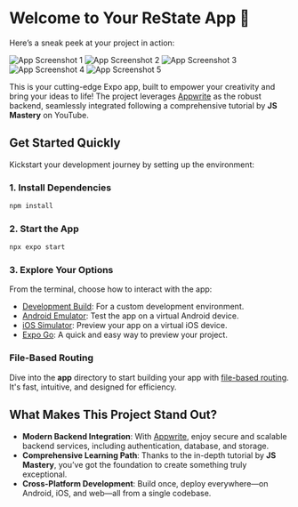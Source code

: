 # Welcome to Your ReState App 🙏

Here’s a sneak peek at your project in action:

![App Screenshot 1](https://github.com/user-attachments/assets/b8b6a7d0-f2c7-4500-9126-9d3732514ccc)
![App Screenshot 2](https://github.com/user-attachments/assets/088d865c-3300-4108-a80c-2bffe5aa932b)
![App Screenshot 3](https://github.com/user-attachments/assets/dc3c1d18-a182-47eb-be11-fde6aee9a1d0)
![App Screenshot 4](https://github.com/user-attachments/assets/f4c39cc8-7021-4702-b420-d4fd862ba415)
![App Screenshot 5](https://github.com/user-attachments/assets/4d43a595-97ce-4e10-9f85-678629369892)

This is your cutting-edge Expo app, built to empower your creativity and bring your ideas to life! The project leverages [Appwrite](https://appwrite.io) as the robust backend, seamlessly integrated following a comprehensive tutorial by **JS Mastery** on YouTube.

## Get Started Quickly

Kickstart your development journey by setting up the environment:

### 1. Install Dependencies

```bash
npm install
```

### 2. Start the App

```bash
npx expo start
```

### 3. Explore Your Options

From the terminal, choose how to interact with the app:

- [Development Build](https://docs.expo.dev/develop/development-builds/introduction/): For a custom development environment.
- [Android Emulator](https://docs.expo.dev/workflow/android-studio-emulator/): Test the app on a virtual Android device.
- [iOS Simulator](https://docs.expo.dev/workflow/ios-simulator/): Preview your app on a virtual iOS device.
- [Expo Go](https://expo.dev/go): A quick and easy way to preview your project.

### File-Based Routing

Dive into the **app** directory to start building your app with [file-based routing](https://docs.expo.dev/router/introduction/). It's fast, intuitive, and designed for efficiency.

## What Makes This Project Stand Out?

- **Modern Backend Integration**: With [Appwrite](https://appwrite.io), enjoy secure and scalable backend services, including authentication, database, and storage.
- **Comprehensive Learning Path**: Thanks to the in-depth tutorial by **JS Mastery**, you’ve got the foundation to create something truly exceptional.
- **Cross-Platform Development**: Build once, deploy everywhere—on Android, iOS, and web—all from a single codebase.
